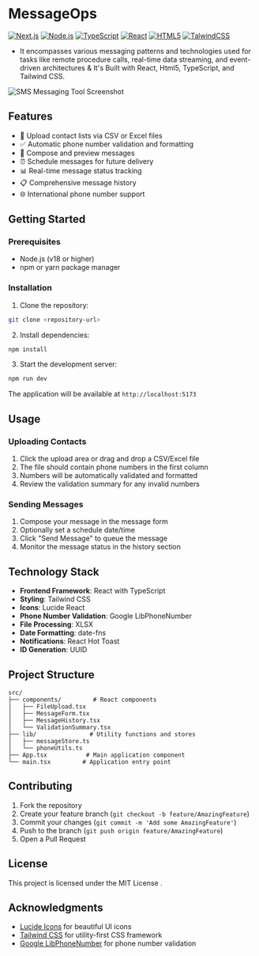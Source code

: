 # MessageOps
[![Next.js](https://img.shields.io/badge/Next.js-18.0-green.svg)](https://www.next.jslang.org/)
[![Node.js](https://img.shields.io/badge/Node.js-3.8+-yellow.svg)](https://www.node.jslang.org/)
[![TypeScript](https://img.shields.io/badge/TypeScript-5.5.3-brown.svg)](https://www.typescriptlang.org/)
[![React](https://img.shields.io/badge/React-4.6-blue.svg)](https://www.reactlang.org/)
[![HTML5](https://img.shields.io/badge/HTML5-12.1-voilet.svg)](https://www.html5lang.org/)
[![TalwindCSS](https://img.shields.io/badge/TalwindCSS-8.2-pink.svg)](https://www.talwindcsslang.org/)

- It encompasses various messaging patterns and technologies used for tasks like remote procedure calls, real-time data streaming, and event-driven architectures & It's Built with React, Html5, TypeScript, and Tailwind CSS.

![SMS Messaging Tool Screenshot](https://images.unsplash.com/photo-1611746869696-d09bce200020?auto=format&fit=crop&q=80&w=2000)

## Features

- 📱 Upload contact lists via CSV or Excel files
- ✅ Automatic phone number validation and formatting
- 📝 Compose and preview messages
- ⏰ Schedule messages for future delivery
- 📊 Real-time message status tracking
- 📋 Comprehensive message history
- 🌐 International phone number support

## Getting Started

### Prerequisites

- Node.js (v18 or higher)
- npm or yarn package manager

### Installation

1. Clone the repository:
```bash
git clone <repository-url>
```

2. Install dependencies:
```bash
npm install
```

3. Start the development server:
```bash
npm run dev
```

The application will be available at `http://localhost:5173`

## Usage

### Uploading Contacts

1. Click the upload area or drag and drop a CSV/Excel file
2. The file should contain phone numbers in the first column
3. Numbers will be automatically validated and formatted
4. Review the validation summary for any invalid numbers

### Sending Messages

1. Compose your message in the message form
2. Optionally set a schedule date/time
3. Click "Send Message" to queue the message
4. Monitor the message status in the history section

## Technology Stack

- **Frontend Framework**: React with TypeScript
- **Styling**: Tailwind CSS
- **Icons**: Lucide React
- **Phone Number Validation**: Google LibPhoneNumber
- **File Processing**: XLSX
- **Date Formatting**: date-fns
- **Notifications**: React Hot Toast
- **ID Generation**: UUID

## Project Structure

```
src/
├── components/         # React components
│   ├── FileUpload.tsx
│   ├── MessageForm.tsx
│   ├── MessageHistory.tsx
│   └── ValidationSummary.tsx
├── lib/               # Utility functions and stores
│   ├── messageStore.ts
│   └── phoneUtils.ts
├── App.tsx           # Main application component
└── main.tsx         # Application entry point
```

## Contributing

1. Fork the repository
2. Create your feature branch (`git checkout -b feature/AmazingFeature`)
3. Commit your changes (`git commit -m 'Add some AmazingFeature'`)
4. Push to the branch (`git push origin feature/AmazingFeature`)
5. Open a Pull Request

## License

This project is licensed under the MIT License .

## Acknowledgments

- [Lucide Icons](https://lucide.dev/) for beautiful UI icons
- [Tailwind CSS](https://tailwindcss.com/) for utility-first CSS framework
- [Google LibPhoneNumber](https://github.com/google/libphonenumber) for phone number validation

